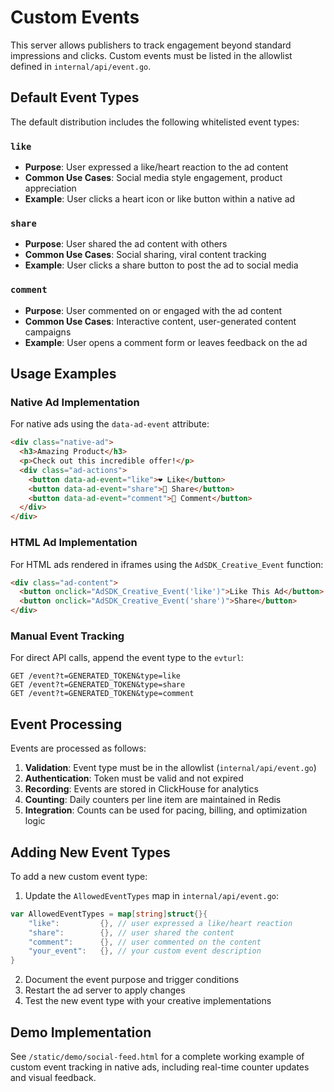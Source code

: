 # Custom Events

This server allows publishers to track engagement beyond standard impressions and clicks. Custom events must be listed in the allowlist defined in `internal/api/event.go`.

## Default Event Types

The default distribution includes the following whitelisted event types:

### `like`
- **Purpose**: User expressed a like/heart reaction to the ad content
- **Common Use Cases**: Social media style engagement, product appreciation
- **Example**: User clicks a heart icon or like button within a native ad

### `share` 
- **Purpose**: User shared the ad content with others
- **Common Use Cases**: Social sharing, viral content tracking
- **Example**: User clicks a share button to post the ad to social media

### `comment`
- **Purpose**: User commented on or engaged with the ad content  
- **Common Use Cases**: Interactive content, user-generated content campaigns
- **Example**: User opens a comment form or leaves feedback on the ad

## Usage Examples

### Native Ad Implementation

For native ads using the `data-ad-event` attribute:

```html
<div class="native-ad">
  <h3>Amazing Product</h3>
  <p>Check out this incredible offer!</p>
  <div class="ad-actions">
    <button data-ad-event="like">❤️ Like</button>
    <button data-ad-event="share">🔗 Share</button> 
    <button data-ad-event="comment">💬 Comment</button>
  </div>
</div>
```

### HTML Ad Implementation

For HTML ads rendered in iframes using the `AdSDK_Creative_Event` function:

```html
<div class="ad-content">
  <button onclick="AdSDK_Creative_Event('like')">Like This Ad</button>
  <button onclick="AdSDK_Creative_Event('share')">Share</button>
</div>
```

### Manual Event Tracking

For direct API calls, append the event type to the `evturl`:

```
GET /event?t=GENERATED_TOKEN&type=like
GET /event?t=GENERATED_TOKEN&type=share  
GET /event?t=GENERATED_TOKEN&type=comment
```

## Event Processing

Events are processed as follows:
1. **Validation**: Event type must be in the allowlist (`internal/api/event.go`)
2. **Authentication**: Token must be valid and not expired
3. **Recording**: Events are stored in ClickHouse for analytics
4. **Counting**: Daily counters per line item are maintained in Redis
5. **Integration**: Counts can be used for pacing, billing, and optimization logic

## Adding New Event Types

To add a new custom event type:

1. Update the `AllowedEventTypes` map in `internal/api/event.go`:
```go
var AllowedEventTypes = map[string]struct{}{
    "like":         {}, // user expressed a like/heart reaction
    "share":        {}, // user shared the content  
    "comment":      {}, // user commented on the content
    "your_event":   {}, // your custom event description
}
```

2. Document the event purpose and trigger conditions
3. Restart the ad server to apply changes
4. Test the new event type with your creative implementations

## Demo Implementation

See `/static/demo/social-feed.html` for a complete working example of custom event tracking in native ads, including real-time counter updates and visual feedback.
